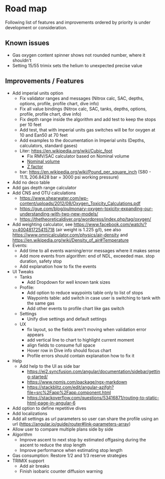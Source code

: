 # Road map

Following list of features and improvements ordered by priority is under development or consideration.

## Known issues

* Gas oxygen content spinner shows not rounded number, where it shouldn't
* Setting 15/55 trimix sets the helium to unexpected precise value

## Improvements / Features

* Add imperial units option
  * Fix validator ranges and messages (Nitrox calc, SAC, depths, options, profile, profile chart, dive info)
  * Fix all value bindings (Nitrox calc, SAC, tanks, depths, options, profile, profile chart, dive info)
  * Fix depth range inside the algorithm and add test to keep the stops per 10 feet
  * Add test, that with imperial units gas switches will be for oxygen at 10 and Ean50 at 70 feet
  * Add examples to the documentation in Imperial units (Depths, calculators, standard gases)
  * Liter: <https://en.wikipedia.org/wiki/Cubic_foot>
    * Fix RMV/SAC calculator based on Nominal volume
    * [Nominal volume](https://en.wikipedia.org/wiki/Diving_cylinder#Nominal_volume_of_gas_stored)
    * [Z factor](https://www.divegearexpress.com/library/articles/calculating-scuba-cylinder-capacities)
  * bar: <https://en.wikipedia.org/wiki/Pound_per_square_inch> (S80 - 11.1L 206.8428 bar = 3000 psi working pressure)
* Add no deco table
* Add gas depth range calculator
* Add CNS and OTU calculations
  * <https://www.shearwater.com/wp-content/uploads/2012/08/Oxygen_Toxicity_Calculations.pdf>
  * <https://gue.com/blog/pulmonary-oxygen-toxicity-expanding-our-understanding-with-two-new-models/>
  * <https://thetheoreticaldiver.org/wordpress/index.php/tag/oxygen/>
* Add weighting calculator, see <https://www.facebook.com/watch/?v=400481725415718> (air weight is 1.225 g/l), see also <https://www.omnicalculator.com/physics/air-density> and <https://en.wikipedia.org/wiki/Density_of_air#Temperature>
* Events:
  * Add time to all events warning/error messages where it makes sense
  * Add more events from algorithm: end of NDL, exceeded max. stop duration, safety stop
  * Add explanation how to fix the events
* UI Tweaks
  * Tanks
    * Add Dropdown for well known tank sizes
  * Profile:
    * Add option to reduce waypoints table only to list of stops
    * Waypoints table: add switch in case user is switching to tank with the same gas
    * Add other events to profile chart like gas switch
  * Settings
    * Unify dive settings and default settings
  * UX
    * fix layout, so the fields aren't moving when validation error appears
    * add vertical line to chart to highlight current moment
    * align fields to consume full space
    * Hover row in Dive info should focus chart
    * Profile errors should contain explanation how to fix it
* Help
  * Add help to the UI as side bar
    * <https://ej2.syncfusion.com/angular/documentation/sidebar/getting-started/>
    * <https://www.npmjs.com/package/ngx-markdown>
    * <https://stackblitz.com/edit/angular-azjfgh?file=src%2Fapp%2Fapp.component.html>
    * <https://stackoverflow.com/questions/53416871/routing-to-static-html-page-in-angular-6>
* Add option to define repetitive dives
* Add localizations
* Add all settings as url parameters so user can share the profile using an url (<https://angular.io/guide/router#link-parameters-array>)
* Allow user to compare multiple plans side by side
* Algorithm
  * Improve ascent to next stop by estimated offgasing during the ascent to reduce the stop length
  * Improve performance when estimating stop length
* Gas consumption: Restore 1/2 and 1/3 reserve strategies
* TRIMIX support
  * Add air breaks
  * Finish isobaric counter diffusion warning
